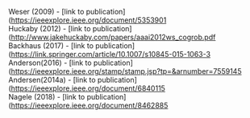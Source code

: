 Weser (2009) - [link to publication](https://ieeexplore.ieee.org/document/5353901<br />
Huckaby (2012) - [link to publication](http://www.jakehuckaby.com/papers/aaai2012ws_cogrob.pdf<br />
Backhaus (2017) - [link to publication](https://link.springer.com/article/10.1007/s10845-015-1063-3<br />
Anderson(2016) - [link to publication](https://ieeexplore.ieee.org/stamp/stamp.jsp?tp=&arnumber=7559145<br />
Andersen(2014a) - [link to publication](https://ieeexplore.ieee.org/document/6840115<br />
Nagele (2018) - [link to publication](https://ieeexplore.ieee.org/document/8462885<br />
